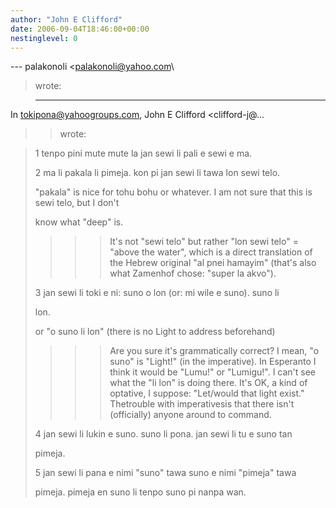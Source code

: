 ```yaml
---
author: "John E Clifford"
date: 2006-09-04T18:46:00+00:00
nestinglevel: 0
---
```

\---
 palakonoli <[palakonoli@yahoo.com](mailto://palakonoli@yahoo.com)\
> wrote:

> ---
 In [tokipona@yahoogroups.com](mailto://tokipona@yahoogroups.com), John E Clifford <clifford-j@...
>> wrote:

>> 
> 
>> 
> 
> 1 tenpo pini mute mute la jan sewi li pali e sewi e ma.
> 
> 
> 2 ma li pakala li pimeja. kon pi jan sewi li tawa lon sewi telo.
> 
>> 
> "pakala" is nice for tohu bohu or whatever. I am not sure that
> this is sewi telo, but I don't
> 
> know what "deep" is.
> 
>>>> It's not "sewi telo" but rather "lon sewi telo" = "above the water",
> which is a direct translation of the Hebrew original "al pnei
> hamayim" (that's also what Zamenhof chose: "super la akvo").
>>> 
> 
> 3 jan sewi li toki e ni: suno o lon (or: mi wile e suno). suno
> li
> 
> 
> lon.
> 
>> 
> or "o suno li lon" (there is no Light to address beforehand)
> 
>>>> Are you sure it's grammatically correct? I mean, "o suno"
> is "Light!" (in the imperative). In Esperanto I think it would
> be "Lumu!" or "Lumigu!". I can't see what the "li lon" is doing
> there.
>It's OK, a kind of optative, I suppose: "Let/would that light exist." Thetrouble with imperativesis that there isn't (officially) anyone around to command.
> 
> 
> 4 jan sewi li lukin e suno. suno li pona. jan sewi li tu e suno
> tan
> 
> 
> pimeja.
> 
> 
> 5 jan sewi li pana e nimi "suno" tawa suno e nimi "pimeja" tawa
> 
> 
> pimeja. pimeja en suno li tenpo suno pi nanpa wan.
> 
> 
>> 
> 
>> 
> 
>> 
> 
>> 
>>>>>>>